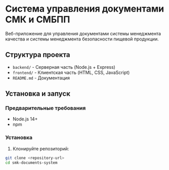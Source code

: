 # Система управления документами СМК и СМБПП

Веб-приложение для управления документами системы менеджмента качества и системы менеджмента безопасности пищевой продукции.

## Структура проекта

- `backend/` - Серверная часть (Node.js + Express)
- `frontend/` - Клиентская часть (HTML, CSS, JavaScript)
- `README.md` - Документация

## Установка и запуск

### Предварительные требования
- Node.js 14+
- npm

### Установка

1. Клонируйте репозиторий:
```bash
git clone <repository-url>
cd smk-documents-system